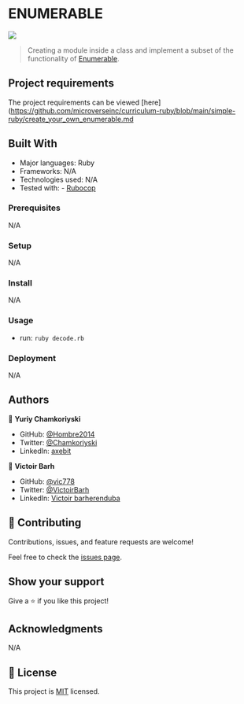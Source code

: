 # ENUMERABLE

![](https://img.shields.io/badge/Microverse-blueviolet)

> Creating a module inside a class and implement a subset of the functionality of [Enumerable](https://ruby-doc.org/core-3.0.0/Enumerable.html).

## Project requirements

The project requirements can be viewed [here](https://github.com/microverseinc/curriculum-ruby/blob/main/simple-ruby/create_your_own_enumerable.md

## Built With

- Major languages: Ruby
- Frameworks: N/A
- Technologies used: N/A
- Tested with: - [Rubocop](https://rubocop.org/)

### Prerequisites

N/A

### Setup

N/A

### Install

N/A

### Usage

- run: `ruby decode.rb`

### Deployment

N/A

## Authors

👤 **Yuriy Chamkoriyski**

- GitHub: [@Hombre2014](https://github.com/Hombre2014)
- Twitter: [@Chamkoriyski](https://twitter.com/Chamkoriyski)
- LinkedIn: [axebit](https://linkedin.com/in/axebit)

👤 **Victoir Barh**

- GitHub: [@vic778](https://github.com/vic778)
- Twitter: [@VictoirBarh](https://twitter.com/VictoirBarh)
- LinkedIn: [Victoir barherenduba](https://www.linkedin.com/in/victor-emmanuel-barh-a93900200/)

## 🤝 Contributing

Contributions, issues, and feature requests are welcome!

Feel free to check the [issues page](https://github.com/vic778/Enumerable/issues).

## Show your support

Give a ⭐️ if you like this project!

## Acknowledgments

N/A

## 📝 License

This project is [MIT](./license.md) licensed.